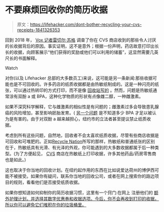 # 不要麻烦回收你的简历收据

> 原文：<https://lifehacker.com/dont-bother-recycling-your-cvs-receipts-1841326353>

回到 2018 年， [Vox 记者雷切尔·苏格](https://www.vox.com/the-goods/2018/10/10/17956950/why-are-cvs-pharmacy-receipts-so-long) 调查了你在 CVS 商店收到的那些令人讨厌的长收据背后的原因。事实证明，这不是意外；根据一份声明，药店故意打印出长长的收据，向顾客展示“他们获得的奖励或他们可以利用的储蓄”，这显然需要几英尺长的书面解释。

Watch

对你(以及 Lifehacker 总部的大多数员工)来说，这可能是另一条新闻:那些收据可能也是不可回收的。许多药店的纸质收据都是由热敏纸制成的。这是一种闪亮的纸张，可以通过热转印的方式打印，而不是像 [回收站写的](https://livegreen.recyclebank.com/column/because-you-asked/can-i-recycle-receipts-made-of-thermal-paper) 。然而，问题是热敏纸通常涂有双酚 a 或 BPA，这种化学物质的形状有点像雌二醇，一种雌激素。

如果不深究科学解释，它与雌激素的相似性是有问题的；雌激素过多会导致患乳腺癌的风险增加，甚至影响胚胎发育。( [另一个问题](https://vitals.lifehacker.com/bpa-is-everywhere-is-it-safe-1748077325) 是不知道多少 BPA 才足以被认为是有害的。由于对双酚 a 越来越担心，纽约市的立法者甚至提议禁止纸质收据。

考虑到所有这些问题，自然地，回收者不会太喜欢纸质收据，尽管有些商店收据是可回收和可堆肥的。正如[Recycle Nation](https://livegreen.recyclebank.com/column/because-you-asked/can-i-recycle-receipts-made-of-thermal-paper)所写的那样，热敏纸和普通纸张的区别在于，热敏纸具有光滑、有光泽的外观，你可能遇到的大多数收据都属于后一种类型。(为了方便起见， [CVS](https://www.ehn.org/why-are-cvs-receipts-so-long-an-investigation-vox-2611678215.html) 商店在热敏纸上打印收据，许多其他药品/药房零售商也是如此。)

这也取决于你当地的回收计划。在纽约起作用的东西在比如说爱达荷州的博伊西可能不被接受。如果你有疑问，联系你当地的回收公司，或者在网上搜索你的路边项目的规则，看看他们是否接受纸质收据。

如果你想知道如何抑制你的简历收据习惯，这里有一个窍门:在网上 注册他们的 [额外护理计划，并选择其数字优惠券和收据选项。今后，你不会再收到打印的收据，所以你可以避免它们堆积在你的垃圾桶里。](https://www.cnbc.com/2018/12/05/cvs-says-it-has-a-fix-for-those-mile-long-receipts--heres-how.html)